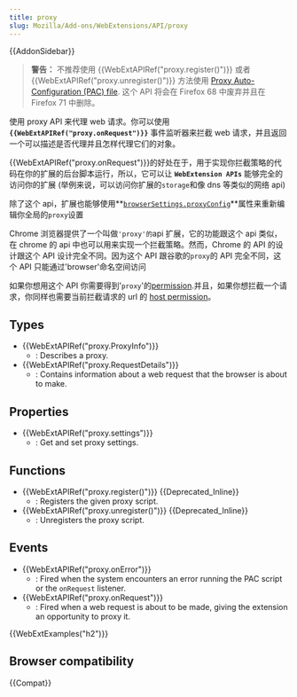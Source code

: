 ```yaml
---
title: proxy
slug: Mozilla/Add-ons/WebExtensions/API/proxy
---
```


{{AddonSidebar}}

> **警告：** 不推荐使用 {{WebExtAPIRef("proxy.register()")}} 或者 {{WebExtAPIRef("proxy.unregister()")}} 方法使用 [Proxy Auto-Configuration (PAC) file](/zh-CN/Add-ons/WebExtensions/API/proxy/register#PAC_file_specification). 这个 API 将会在 Firefox 68 中废弃并且在 Firefox 71 中删除。

使用 proxy API 来代理 web 请求。你可以使用 **`{{WebExtAPIRef("proxy.onRequest")}}`** 事件监听器来拦截 web 请求，并且返回一个可以描述是否代理并且怎样代理它们的对象。

{{WebExtAPIRef("proxy.onRequest")}}的好处在于，用于实现你拦截策略的代码在你的扩展的后台脚本运行，所以，它可以让 **`WebExtension APIs`** 能够完全的访问你的扩展 (举例来说，可以访问你扩展的`storage`和像 dns 等类似的网络 api)

除了这个 api，扩展也能够使用**[`browserSettings.proxyConfig`](/zh-CN/docs/Mozilla/Add-ons/WebExtensions/API/browserSettings/proxyConfig)**属性来重新编辑你全局的`proxy`设置

Chrome 浏览器提供了一个叫做`'proxy'的`api 扩展，它的功能跟这个 api 类似，在 chrome 的 api 中也可以用来实现一个拦截策略。然而，Chrome 的 API 的设计跟这个 API 设计完全不同。因为这个 API 跟谷歌的`proxy`的 API 完全不同，这个 API 只能通过'browser'命名空间访问

如果你想用这个 API 你需要得到'`proxy`'的[permission](/zh-CN/docs/Mozilla/Add-ons/WebExtensions/manifest.json/permissions).并且，如果你想拦截一个请求，你同样也需要当前拦截请求的 url 的 [host permission](/zh-CN/docs/Mozilla/Add-ons/WebExtensions/manifest.json/permissions)。

## Types

- {{WebExtAPIRef("proxy.ProxyInfo")}}
  - : Describes a proxy.
- {{WebExtAPIRef("proxy.RequestDetails")}}
  - : Contains information about a web request that the browser is about to make.

## Properties

- {{WebExtAPIRef("proxy.settings")}}
  - : Get and set proxy settings.

## Functions

- {{WebExtAPIRef("proxy.register()")}} {{Deprecated_Inline}}
  - : Registers the given proxy script.
- {{WebExtAPIRef("proxy.unregister()")}} {{Deprecated_Inline}}
  - : Unregisters the proxy script.

## Events

- {{WebExtAPIRef("proxy.onError")}}
  - : Fired when the system encounters an error running the PAC script or the `onRequest` listener.
- {{WebExtAPIRef("proxy.onRequest")}}
  - : Fired when a web request is about to be made, giving the extension an opportunity to proxy it.

{{WebExtExamples("h2")}}

## Browser compatibility

{{Compat}}
